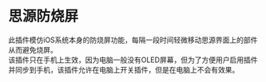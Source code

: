 # 思源防烧屏
此插件模仿iOS系统本身的防烧屏功能，每隔一段时间轻微移动思源界面上的部件从而避免烧屏。  
该插件只在手机上生效，因为电脑一般没有OLED屏幕，但为了方便用户启用插件并同步到手机，该插件允许在电脑上开关插件，但是在电脑上不会有效果。
